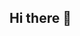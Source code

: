 ## Hi there 👋

<!--
**khushal2911/khushal2911** is a ✨ _special_ ✨ repository because its `README.md` (this file) appears on your GitHub profile.

Here are some ideas to get you started:

🔭 I’m currently working on: Building portfolio projects focused on LLM fine-tuning techniques.
🌱 I’m currently learning: Advanced LLM fine-tuning strategies and Graph RAG.
👯 I’m looking to collaborate on: AI developemnt and deployment projects.
🤔 I’m looking for help with: Referrals in your organization for exciting opportunities in Data and AI.
💬 Ask me about: Data Science, Machine Learning, Deep Learning, RAG, MLOps, and Generative AI.
📫 How to reach me: [LinkedIn](www.linkedin.com/in/khushal-kharade-72a70739)
😄 Pronouns: Him
⚡ Fun fact: I built a RAG chatbot in just 2 days! I also designed and implemented a complete data pipeline in GCP in just one week, utilizing all new tools and technologies.
